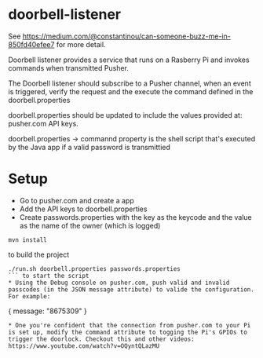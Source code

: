 # doorbell-listener

See https://medium.com/@constantinou/can-someone-buzz-me-in-850fd40efee7 for more detail.

Doorbell listener provides a service that runs on a Rasberry Pi
and invokes commands when transmitted Pusher.

The Doorbell listener should subscribe to a Pusher channel, when an
event is triggered, verify the request and the execute the command defined
in the doorbell.properties

doorbell.properties should be updated to include the values provided at:
pusher.com API keys.

doorbell.properties -> commannd property is the shell script that's executed by the Java app if a valid password is transmittied

# Setup

* Go to pusher.com and create a app 
* Add the API keys to doorbell.properties
* Create passwords.properties with the key as the keycode and the value as the name of the owner (which is logged)
```
mvn install
```
to build the project 
```
./run.sh doorbell.properties passwords.properties
``` to start the script
* Using the Debug console on pusher.com, push valid and invalid passcodes (in the JSON message attribute) to valide the configuration. For example:
```
{
message: "8675309"
}
```
* One you're confident that the connection from pusher.com to your Pi is set up, modify the command attribute to togging the Pi's GPIOs to trigger the doorlock. Checkout this and other videos: https://www.youtube.com/watch?v=OQyntQLazMU



